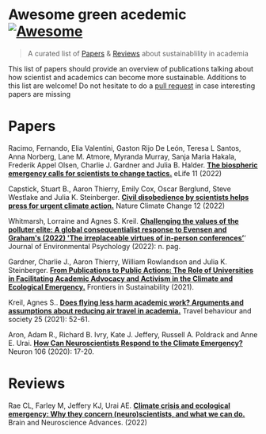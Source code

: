 # Awesome green acedemic [![Awesome](https://cdn.rawgit.com/sindresorhus/awesome/d7305f38d29fed78fa85652e3a63e154dd8e8829/media/badge.svg)](https://github.com/sindresorhus/awesome) 

> A curated list of [Papers](https://github.com/bouromain/awesome-green-acedemic#papers) & [Reviews](https://github.com/bouromain/awesome-green-acedemic#reviews) about sustainablility in academia

This list of papers should provide an overview of publications talking about how scientist and academics can become more sustainable. Additions to this list are welcome! Do not hesitate to do a [pull request](https://github.com/bouromain/awesome-green-acedemic/pulls) in case interesting papers are missing

# Papers
Racimo, Fernando, Elia Valentini, Gaston Rijo De León, Teresa L Santos, Anna Norberg, Lane M. Atmore, Myranda Murray, Sanja Maria Hakala, Frederik Appel Olsen, Charlie J. Gardner and Julia B. Halder. [**The biospheric emergency calls for scientists to change tactics.**](https://doi.org/10.7554/eLife.83292) eLife 11 (2022)

Capstick, Stuart B., Aaron Thierry, Emily Cox, Oscar Berglund, Steve Westlake and Julia K. Steinberger. [**Civil disobedience by scientists helps press for urgent climate action.**](https://doi.org/10.1038/s41558-022-01461-y) Nature Climate Change 12 (2022)

Whitmarsh, Lorraine and Agnes S. Kreil. [**Challenging the values of the polluter elite: A global consequentialist response to Evensen and Graham's (2022) 'The irreplaceable virtues of in-person conferences’**](https://doi.org/10.1016/j.jenvp.2022.101881)‘ Journal of Environmental Psychology (2022): n. pag.

Gardner, Charlie J., Aaron Thierry, William Rowlandson and Julia K. Steinberger. [**From Publications to Public Actions: The Role of Universities in Facilitating Academic Advocacy and Activism in the Climate and Ecological Emergency.**](https://doi.org/10.3389/frsus.2021.679019) Frontiers in Sustainability (2021).

Kreil, Agnes S.. [**Does flying less harm academic work? Arguments and assumptions about reducing air travel in academia.**](https://doi.org/10.1016/J.TBS.2021.04.011) Travel behaviour and society 25 (2021): 52-61.

Aron, Adam R., Richard B. Ivry, Kate J. Jeffery, Russell A. Poldrack and Anne E. Urai. [**How Can Neuroscientists Respond to the Climate Emergency?**](https://doi.org/10.1016/j.neuron.2020.02.019) Neuron 106 (2020): 17-20.


# Reviews

Rae CL, Farley M, Jeffery KJ, Urai AE. [**Climate crisis and ecological emergency: Why they concern (neuro)scientists, and what we can do.**](https://doi.org/10.1177/23982128221075430) Brain and Neuroscience Advances. (2022)

